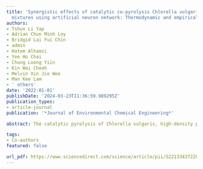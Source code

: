 ```yaml
---
title: 'Synergistic effects of catalytic co-pyrolysis Chlorella vulgaris and polyethylene
  mixtures using artificial neuron network: Thermodynamic and empirical kinetic analyses'
authors:
- Tshun Li Yap
- Adrian Chun Minh Loy
- Bridgid Lai Fui Chin
- admin
- Hatem Alhamzi
- Yee Ho Chai
- Chung Loong Yiin
- Kin Wai Cheah
- Melvin Xin Jie Wee
- Man Kee Lam
- ' others'
date: '2022-01-01'
publishDate: '2024-03-23T11:36:59.989295Z'
publication_types:
- article-journal
publication: '*Journal of Environmental Chemical Engineering*'

abstract: The catalytic pyrolysis of Chlorella vulgaris, high-density polyethylene (Pure HDPE) and, their binary mixtures were conducted to analyse the kinetic and thermodynamic performances from 10 to 100 K/min. The kinetic parameters were computed by substituting the experimental and ANN predicted data into these iso-conversional equations and plotting linear plots. Among all the iso-conversional models, Flynn-Wall-Ozawa (FWO) model gave the best prediction for kinetic parameters with the lowest deviation error (2.28–12.76%). The bifunctional HZSM-5/LS catalysts were found out to be the best catalysts among HZSM-5 zeolite, natural limestone (LS), and bifunctional HZSM-5/LS catalyst in co-pyrolysis of binary mixture of Chlorella vulgaris and HDPE, in which the Ea of the whole system was reduced from range 144.93–225.84 kJ/mol (without catalysts) to 75.37–76.90 kJ/mol. With the aid of artificial neuron network and genetic algorithm, an empirical model with a mean absolute percentage error (MAPE) of 51.59% was developed for tri-solid state degradation system. The developed empirical model is comparable to the thermogravimetry analysis (TGA) experimental values alongside the other empirical model proposed in literature

tags:
- Co-authors
featured: false

url_pdf: https://www.sciencedirect.com/science/article/pii/S2213343722002640
---
```

